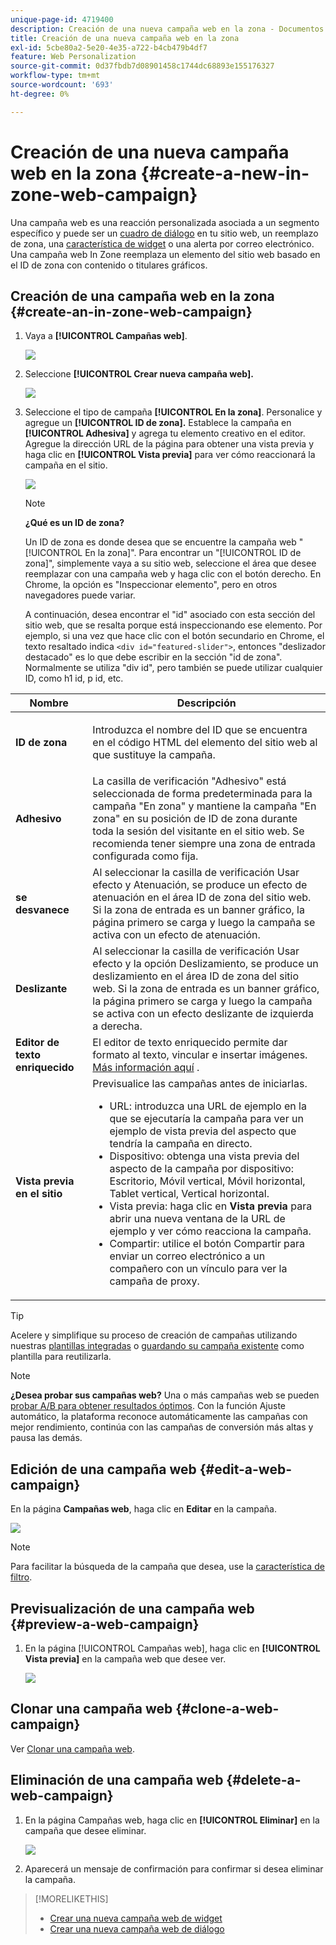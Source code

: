 ```yaml
---
unique-page-id: 4719400
description: Creación de una nueva campaña web en la zona - Documentos de Marketo - Documentación del producto
title: Creación de una nueva campaña web en la zona
exl-id: 5cbe80a2-5e20-4e35-a722-b4cb479b4df7
feature: Web Personalization
source-git-commit: 0d37fbdb7d08901458c1744dc68893e155176327
workflow-type: tm+mt
source-wordcount: '693'
ht-degree: 0%

---
```


# Creación de una nueva campaña web en la zona {#create-a-new-in-zone-web-campaign}

Una campaña web es una reacción personalizada asociada a un segmento específico y puede ser un [cuadro de diálogo](/help/marketo/product-docs/web-personalization/working-with-web-campaigns/create-a-new-dialog-web-campaign.md) en tu sitio web, un reemplazo de zona, una [característica de widget](/help/marketo/product-docs/web-personalization/working-with-web-campaigns/create-a-new-widget-web-campaign.md) o una alerta por correo electrónico. Una campaña web In Zone reemplaza un elemento del sitio web basado en el ID de zona con contenido o titulares gráficos.

## Creación de una campaña web en la zona {#create-an-in-zone-web-campaign}

1. Vaya a **[!UICONTROL Campañas web]**.

   ![](assets/image2016-8-18-15-3a54-3a21.png)

1. Seleccione **[!UICONTROL Crear nueva campaña web].**

   ![](assets/create-new-web-campaign-hand.png)

1. Seleccione el tipo de campaña **[!UICONTROL En la zona]**. Personalice y agregue un **[!UICONTROL ID de zona].** Establece la campaña en **[!UICONTROL Adhesiva]** y agrega tu elemento creativo en el editor. Agregue la dirección URL de la página para obtener una vista previa y haga clic en **[!UICONTROL Vista previa]** para ver cómo reaccionará la campaña en el sitio.

   ![](assets/new-3-1.png)

   >[!NOTE]
   >
   >**¿Qué es un ID de zona?**
   >
   >Un ID de zona es donde desea que se encuentre la campaña web &quot;[!UICONTROL En la zona]&quot;. Para encontrar un &quot;[!UICONTROL ID de zona]&quot;, simplemente vaya a su sitio web, seleccione el área que desee reemplazar con una campaña web y haga clic con el botón derecho. En Chrome, la opción es &quot;Inspeccionar elemento&quot;, pero en otros navegadores puede variar.
   >
   >A continuación, desea encontrar el &quot;id&quot; asociado con esta sección del sitio web, que se resalta porque está inspeccionando ese elemento. Por ejemplo, si una vez que hace clic con el botón secundario en Chrome, el texto resaltado indica `<div id="featured-slider">`, entonces &quot;deslizador destacado&quot; es lo que debe escribir en la sección &quot;id de zona&quot;. Normalmente se utiliza &quot;div id&quot;, pero también se puede utilizar cualquier ID, como h1 id, p id, etc.

<table> 
 <thead> 
  <tr> 
   <th colspan="1" rowspan="1">Nombre</th> 
   <th colspan="1" rowspan="1">Descripción</th> 
  </tr> 
 </thead> 
 <tbody> 
  <tr> 
   <td colspan="1" rowspan="1"><strong> ID de zona </strong></td> 
   <td colspan="1" rowspan="1"><p>Introduzca el nombre del ID que se encuentra en el código HTML del elemento del sitio web al que sustituye la campaña.</p></td> 
  </tr> 
  <tr> 
   <td colspan="1" rowspan="1"><p><strong> Adhesivo </strong></p></td> 
   <td colspan="1" rowspan="1">La casilla de verificación "Adhesivo" está seleccionada de forma predeterminada para la campaña "En zona" y mantiene la campaña "En zona" en su posición de ID de zona durante toda la sesión del visitante en el sitio web. Se recomienda tener siempre una zona de entrada configurada como fija.</td> 
  </tr> 
  <tr> 
   <td colspan="1" rowspan="1"><p><strong> se desvanece</strong> </p></td> 
   <td colspan="1" rowspan="1">Al seleccionar la casilla de verificación Usar efecto y Atenuación, se produce un efecto de atenuación en el área ID de zona del sitio web. Si la zona de entrada es un banner gráfico, la página primero se carga y luego la campaña se activa con un efecto de atenuación.</td> 
  </tr> 
  <tr> 
   <td colspan="1"><strong>Deslizante</strong></td> 
   <td colspan="1">Al seleccionar la casilla de verificación Usar efecto y la opción Deslizamiento, se produce un deslizamiento en el área ID de zona del sitio web. Si la zona de entrada es un banner gráfico, la página primero se carga y luego la campaña se activa con un efecto deslizante de izquierda a derecha.</td> 
  </tr> 
  <tr> 
   <td colspan="1"><strong> Editor de texto enriquecido  </strong></td> 
   <td colspan="1">El editor de texto enriquecido permite dar formato al texto, vincular e insertar imágenes. <a href="/help/marketo/product-docs/web-personalization/working-with-web-campaigns/using-the-web-personalization-rich-text-editor.md">Más información aquí</a> .</td> 
  </tr> 
  <tr> 
   <td colspan="1"><strong> Vista previa en el sitio   </strong></td> 
   <td colspan="1">Previsualice las campañas antes de iniciarlas. <br> 
    <ul> 
     <li> URL: introduzca una URL de ejemplo en la que se ejecutaría la campaña para ver un ejemplo de vista previa del aspecto que tendría la campaña en directo.</li> 
     <li>Dispositivo: obtenga una vista previa del aspecto de la campaña por dispositivo: Escritorio, Móvil vertical, Móvil horizontal, Tablet vertical, Vertical horizontal.</li> 
     <li> Vista previa: haga clic en <strong>Vista previa</strong> para abrir una nueva ventana de la URL de ejemplo y ver cómo reacciona la campaña.</li> 
     <li> Compartir: utilice el botón Compartir para enviar un correo electrónico a un compañero con un vínculo para ver la campaña de proxy.</li> 
    </ul></td> 
  </tr> 
 </tbody> 
</table>

>[!TIP]
>
>Acelere y simplifique su proceso de creación de campañas utilizando nuestras [plantillas integradas](/help/marketo/product-docs/web-personalization/using-templates/using-templates-to-create-web-campaigns.md) o [guardando su campaña existente](/help/marketo/product-docs/web-personalization/using-templates/using-templates-to-create-web-campaigns.md) como plantilla para reutilizarla.

>[!NOTE]
>
>**¿Desea probar sus campañas web?** Una o más campañas web se pueden [probar A/B para obtener resultados óptimos](/help/marketo/product-docs/web-personalization/working-with-web-campaigns/ab-test-your-web-campaign.md). Con la función Ajuste automático, la plataforma reconoce automáticamente las campañas con mejor rendimiento, continúa con las campañas de conversión más altas y pausa las demás.

## Edición de una campaña web {#edit-a-web-campaign}

En la página **Campañas web**, haga clic en **Editar** en la campaña.

![](assets/in-zone-web-campaign-edit.png)

>[!NOTE]
>
>Para facilitar la búsqueda de la campaña que desea, use la [característica de filtro](/help/marketo/product-docs/web-personalization/working-with-web-campaigns/filter-web-campaigns.md).

## Previsualización de una campaña web {#preview-a-web-campaign}

1. En la página [!UICONTROL Campañas web], haga clic en **[!UICONTROL Vista previa]** en la campaña web que desee ver.

   ![](assets/in-zone-web-campaign-preview.png)

## Clonar una campaña web {#clone-a-web-campaign}

Ver [Clonar una campaña web](/help/marketo/product-docs/web-personalization/working-with-web-campaigns/clone-a-web-campaign.md).

## Eliminación de una campaña web {#delete-a-web-campaign}

1. En la página Campañas web, haga clic en **[!UICONTROL Eliminar]** en la campaña que desee eliminar.

   ![](assets/in-zone-web-campaign-delete.png)

1. Aparecerá un mensaje de confirmación para confirmar si desea eliminar la campaña.

>[!MORELIKETHIS]
>
>* [Crear una nueva campaña web de widget](/help/marketo/product-docs/web-personalization/working-with-web-campaigns/create-a-new-widget-web-campaign.md)
>* [Crear una nueva campaña web de diálogo](/help/marketo/product-docs/web-personalization/working-with-web-campaigns/create-a-new-dialog-web-campaign.md)
